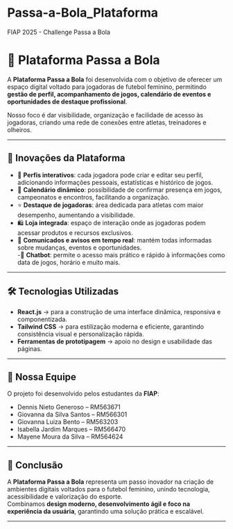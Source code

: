 # Passa-a-Bola_Plataforma
FIAP 2025 - Challenge Passa a Bola


# 📌 Plataforma Passa a Bola  

A **Plataforma Passa a Bola** foi desenvolvida com o objetivo de oferecer um espaço digital voltado para jogadoras de futebol feminino, permitindo **gestão de perfil, acompanhamento de jogos, calendário de eventos e oportunidades de destaque profissional**.  

Nosso foco é dar visibilidade, organização e facilidade de acesso às jogadoras, criando uma rede de conexões entre atletas, treinadores e olheiros.  

---

## 🚀 Inovações da Plataforma  

- 🎯 **Perfis interativos**: cada jogadora pode criar e editar seu perfil, adicionando informações pessoais, estatísticas e histórico de jogos.  
- 📅 **Calendário dinâmico**: possibilidade de confirmar presença em jogos, campeonatos e encontros, facilitando a organização.  
- ⭐ **Destaque de jogadoras**: área dedicada para atletas com maior desempenho, aumentando a visibilidade.  
- 🛍️ **Loja integrada**: espaço de interação onde as jogadoras podem acessar produtos e recursos exclusivos.  
- 📢 **Comunicados e avisos em tempo real**: mantém todas informadas sobre mudanças, eventos e oportunidades.  
-🤖 **Chatbot**: permite o acesso mais prático e rápido à informações como data de jogos, horário e muito mais.


---

## 🛠️ Tecnologias Utilizadas  

- **React.js** → para a construção de uma interface dinâmica, responsiva e componentizada.  
- **Tailwind CSS** → para estilização moderna e eficiente, garantindo consistência visual e personalização rápida.  
- **Ferramentas de prototipagem** → apoio no design e usabilidade das páginas.  

---

## 👥 Nossa Equipe  

O projeto foi desenvolvido pelos estudantes da **FIAP**:  

- Dennis Nieto Generoso – RM563671  
- Giovanna da Silva Santos – RM566301  
- Giovanna Luiza Bento – RM563203  
- Isabella Jardim Marques – RM566470  
- Mayene Moura da Silva – RM564624  

---

## 📖 Conclusão  

A **Plataforma Passa a Bola** representa um passo inovador na criação de ambientes digitais voltados para o futebol feminino, unindo tecnologia, acessibilidade e valorização do esporte.  
Combinamos **design moderno, desenvolvimento ágil e foco na experiência da usuária**, garantindo uma solução prática e escalável.  

---
